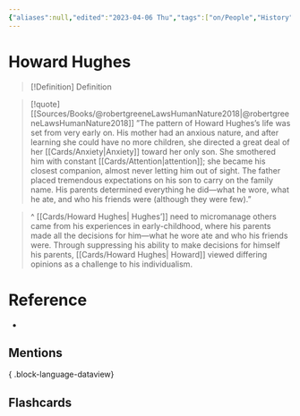 ```yaml
---
{"aliases":null,"edited":"2023-04-06 Thu","tags":["on/People","History"],"date created":"2023-03-30 Thu","dg-publish":true,"permalink":"/cards/howard-hughes/","dgPassFrontmatter":true}
---
```


# Howard Hughes

> [!Definition] Definition

> [!quote] [[Sources/Books/@robertgreeneLawsHumanNature2018\|@robertgreeneLawsHumanNature2018]]
> ”The pattern of Howard Hughes’s life was set from very early on. His mother had an anxious nature, and after learning she could have no more children, she directed a great deal of her [[Cards/Anxiety\|Anxiety]] toward her only son. She smothered him with constant [[Cards/Attention\|attention]]; she became his closest companion, almost never letting him out of sight. The father placed tremendous expectations on his son to carry on the family name. His parents determined everything he did—what he wore, what he ate, and who his friends were (although they were few).”

> ^ [[Cards/Howard Hughes\| Hughes’]] need to micromanage others came from his experiences in early-childhood, where his parents made all the decisions for him—what he wore ate and who his friends were. Through suppressing his ability to make decisions for himself his parents, [[Cards/Howard Hughes\| Howard]] viewed differing opinions as a challenge to his individualism. 

# Reference

- 

## Mentions


{ .block-language-dataview}

## Flashcards